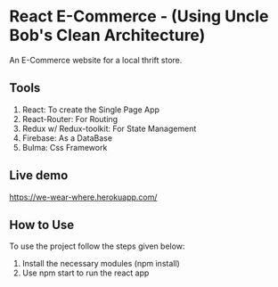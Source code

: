 # React E-Commerce - (Using Uncle Bob's Clean Architecture)

An E-Commerce website for a local thrift store.

## Tools
  1. React: To create the Single Page App
  2. React-Router: For Routing
  3. Redux w/ Redux-toolkit: For State Management
  4. Firebase: As a DataBase
  5. Bulma: Css Framework
## Live demo
https://we-wear-where.herokuapp.com/

## How to Use
To use the project follow the steps given below:
  1. Install the necessary modules (npm install)
  2. Use npm start to run the react app
